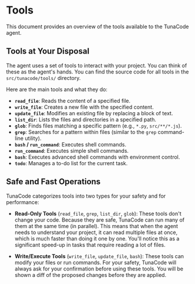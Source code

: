 # Tools

This document provides an overview of the tools available to the TunaCode agent.

## Tools at Your Disposal

The agent uses a set of tools to interact with your project. You can think of these as the agent's hands. You can find the source code for all tools in the `src/tunacode/tools/` directory.

Here are the main tools and what they do:

*   **`read_file`**: Reads the content of a specified file.
*   **`write_file`**: Creates a new file with the specified content.
*   **`update_file`**: Modifies an existing file by replacing a block of text.
*   **`list_dir`**: Lists the files and directories in a specified path.
*   **`glob`**: Finds files matching a specific pattern (e.g., `*.py`, `src/**/*.js`).
*   **`grep`**: Searches for a pattern within files (similar to the `grep` command-line utility).
*   **`bash` / `run_command`**: Executes shell commands.
*   **`run_command`**: Executes simple shell commands.
*   **`bash`**: Executes advanced shell commands with environment control.
*   **`todo`**: Manages a to-do list for the current task.

## Safe and Fast Operations

TunaCode categorizes tools into two types for your safety and for performance:

*   **Read-Only Tools** (`read_file`, `grep`, `list_dir`, `glob`): These tools don't change your code. Because they are safe, TunaCode can run many of them at the same time (in parallel). This means that when the agent needs to understand your project, it can read multiple files at once, which is much faster than doing it one by one. You'll notice this as a significant speed-up in tasks that require reading a lot of files.

*   **Write/Execute Tools** (`write_file`, `update_file`, `bash`): These tools can modify your files or run commands. For your safety, TunaCode will always ask for your confirmation before using these tools. You will be shown a diff of the proposed changes before they are applied.
